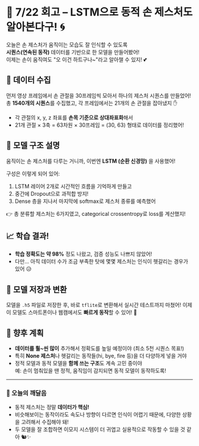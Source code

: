 # 📅 7/22 회고 – LSTM으로 동적 손 제스처도 알아본다구! 🌀

오늘은 손 제스처가 움직이는 모습도 잘 인식할 수 있도록  
**시퀀스(연속된 동작)** 데이터를 기반으로 한 모델을 만들어봤어!  
이제는 손이 움직여도 "오 이건 하트구나~"라고 알아챌 수 있지! 💕

## 🎥 데이터 수집
먼저 영상 프레임에서 손 관절을 30프레임씩 모아서 하나의 제스처 시퀀스를 만들었어!  
총 **1540개의 시퀀스**를 수집했고, 각 프레임에서는 21개의 손 관절을 잡아냈지 ✋

- 각 관절의 x, y, z 좌표를 **손목 기준으로 상대좌표화**해서
- 21개 관절 × 3축 = 63차원 × 30프레임 = (30, 63) 형태로 데이터를 정리했어!

## 🧠 모델 구조 설명
움직이는 손 제스처를 다루는 거니까, 이번엔 **LSTM (순환 신경망)** 을 사용했어!

구성은 이렇게 되어 있어:
1. LSTM 레이어 2개로 시간적인 흐름을 기억하게 만들고
2. 중간에 Dropout으로 과적합 방지!
3. Dense 층을 지나서 마지막에 softmax로 제스처 종류를 예측했어

👉 총 분류할 제스처는 6가지였고, categorical crossentropy로 loss를 계산했지!

## 📈 학습 결과!
- **학습 정확도는 약 98%** 정도 나왔고, 검증 성능도 나쁘지 않았어!
- 다만... 아직 데이터 수가 조금 부족한 탓에 몇몇 제스처는 인식이 헷갈리는 경우가 있어 😥

## 💾 모델 저장과 변환
모델을 `.h5` 파일로 저장한 후, 바로 `tflite`로 변환해서 실시간 테스트까지 마쳤어!
이제 이 모델도 스마트폰이나 웹캠에서도 **빠르게 동작**할 수 있어! 🧃

## 🔧 향후 계획
- **데이터를 훨~씬 많이** 추가해서 정확도를 높일 예정이야 (최소 5천 시퀀스 목표!)
- 특히 **None 제스처**나 헷갈리는 동작들(hi, bye, fire 등)을 더 다양하게 넣을 거야
- 정적 모델과 동적 모델을 **함께 쓰는 구조**도 계속 고민 중이야  
  예: 손이 멈춰있을 땐 정적, 움직임이 감지되면 동적 모델이 동작하도록!

---

### 🤍 오늘의 깨달음
- 동적 제스처는 정말 **데이터가 핵심!**
- 비슷해보이는 동작이라도 속도나 방향이 다르면 인식이 어렵기 때문에, 다양한 상황을 고려해서 수집해야 돼!
- 두 모델을 잘 조합하면 이모지 시스템이 더 귀엽고 실용적으로 작동할 수 있을 것 같아 🐿️✨
